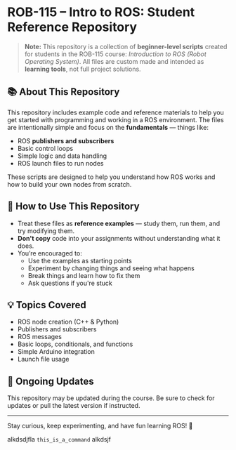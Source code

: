 # ROB-115 – Intro to ROS: Student Reference Repository

> **Note:** This repository is a collection of **beginner-level scripts** created for students in the ROB-115 course: *Introduction to ROS (Robot Operating System)*. All files are custom made and intended as **learning tools**, not full project solutions.

## 📚 About This Repository

This repository includes example code and reference materials to help you get started with programming and working in a ROS environment. The files are intentionally simple and focus on the **fundamentals** — things like:

- ROS **publishers and subscribers**
- Basic control loops
- Simple logic and data handling
- ROS launch files to run nodes

These scripts are designed to help you understand how ROS works and how to build your own nodes from scratch.

## 🧠 How to Use This Repository

- Treat these files as **reference examples** — study them, run them, and try modifying them.
- **Don't copy** code into your assignments without understanding what it does.
- You’re encouraged to:
  - Use the examples as starting points
  - Experiment by changing things and seeing what happens
  - Break things and learn how to fix them
  - Ask questions if you're stuck


## 💡 Topics Covered

- ROS node creation (C++ & Python)
- Publishers and subscribers
- ROS messages
- Basic loops, conditionals, and functions
- Simple Arduino integration
- Launch file usage

## 🚧 Ongoing Updates

This repository may be updated during the course. Be sure to check for updates or pull the latest version if instructed.

---

Stay curious, keep experimenting, and have fun learning ROS! 🦾

alkdsdjfla `this_is_a_command` alkdsjf

